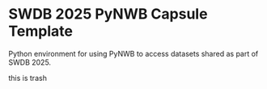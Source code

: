 # SWDB 2025 PyNWB Capsule Template

Python environment for using PyNWB to access datasets shared as part of SWDB 2025.



this is trash
